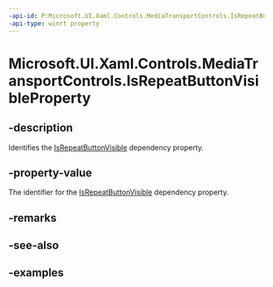 ```yaml
---
-api-id: P:Microsoft.UI.Xaml.Controls.MediaTransportControls.IsRepeatButtonVisibleProperty
-api-type: winrt property
---
```


# Microsoft.UI.Xaml.Controls.MediaTransportControls.IsRepeatButtonVisibleProperty

<!--
public static Microsoft.UI.Xaml.DependencyProperty IsRepeatButtonVisibleProperty { get; }
-->


## -description

Identifies the [IsRepeatButtonVisible](mediatransportcontrols_isrepeatbuttonvisible.md) dependency property.

## -property-value

The identifier for the [IsRepeatButtonVisible](mediatransportcontrols_isrepeatbuttonvisible.md) dependency property.

## -remarks

## -see-also

## -examples



